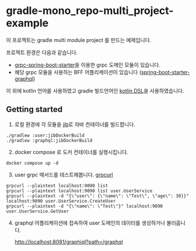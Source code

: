 # gradle-mono_repo-multi_project-example

이 프로젝트는 gradle multi module project 를 만드는 예제입니다.

프로젝트 환경은 다음과 같습니다.

- [grpc-spring-boot-starter](https://yidongnan.github.io/grpc-spring-boot-starter/en/)을 이용한 grpc 도메인 모듈이 있습니다.
- 해당 grpc 모듈을 사용하는 BFF 어플리케이션이 있습니다 ([spring-boot-starter-graphql](https://docs.spring.io/spring-graphql/docs/current/reference/html/))

이 외에 kotlin 언어를 사용하였고 gradle 빌드언어인 [kotlin DSL](https://blog.jetbrains.com/ko/kotlin/2023/05/kotlin-dsl-is-the-default-for-new-gradle-builds/)을 사용하였습니다.


## Getting started

1. 로컬 환경에 각 모듈을 [jib](https://cloud.google.com/java/getting-started/jib?hl=ko)로 자바 컨테이너를 빌드합니다.
```shell
./gradlew :user:jibDockerBuild
./gradlew :graphql:jibDockerBuild
```

2. docker compose 로 도커 컨테이너를 실행시킵니다.
```shell
docker compose up -d
```

3. user grpc 메서드를 테스트해봅니다. [grpcurl](https://github.com/fullstorydev/grpcurl)
```shell
grpcurl --plaintext localhost:9090 list 
grpcurl --plaintext localhost:9090 list user.UserService
grpcurl --plaintext -d "{\"user\": {\"name\": \"Test\", \"age\": 30}}" localhost:9090 user.UserService.CreateUser
grpcurl --plaintext -d "{\"name\": \"Test\"}" localhost:9090 user.UserService.GetUser
```

4. graphql 어플리케이션에 접속하여 user 도메인의 데이터를 생성하거나 불러옵니다.

   [http://localhost:8081/graphiql?path=/graphql](http://localhost:8081/graphiql?path=/graphql)
